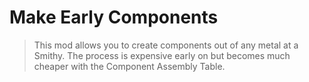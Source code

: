 # Make Early Components
>
> This mod allows you to create components out of any metal at a Smithy. The process is expensive early on but becomes much cheaper with the Component Assembly Table.
>
